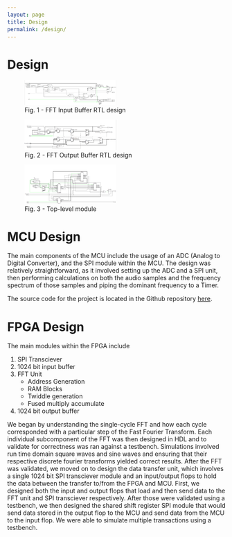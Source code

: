 ```yaml
---
layout: page
title: Design
permalink: /design/
---
```


# Design
<!-- Include images of the schematics for your system. They should follow best practices for schematic drawings with all parts and pins clearly labeled. You may draw your schematics either with a software tool or neatly by hand. -->


<figure>
<img src="./assets/img/fft_in_reg.PNG" alt="schematic" width="50%" />
<figcaption> Fig. 1 - FFT Input Buffer RTL design
</figure>
<figure>
<img src="./assets/img/fft_out_reg.PNG" alt="schematic" width="50%" />
<figcaption> Fig. 2 - FFT Output Buffer RTL design
</figure>

<figure>
<img src="./assets/img/top.PNG" alt="schematic" width="50%" />
<figcaption> Fig. 3 - Top-level module
</figure>


# MCU Design
The main components of the MCU include the usage of an ADC (Analog to Digital Converter), and the SPI module within the MCU. The design was relatively straightforward, as it involved setting up the ADC and a SPI unit, then performing calculations on both the audio samples and the frequency spectrum of those samples and piping the dominant frequency to a Timer.


The source code for the project is located in the Github repository [here](https://github.com/brianSimpkins/E155_Final/tree/main/src).

# FPGA Design
The main modules within the FPGA include
1. SPI Transciever
2. 1024 bit input buffer
3. FFT Unit
    * Address Generation
    * RAM Blocks
    * Twiddle generation
    * Fused multiply accumulate
4. 1024 bit output buffer

We began by understanding the single-cycle FFT and how each cycle corresponded with a particular step of the Fast Fourier Transform. Each individual subcomponent of the FFT was then designed in HDL and to validate for correctness was ran against a testbench. Simulations involved run time domain square waves and sine waves and ensuring that their respective discrete fourier transforms yielded correct results. After the FFT was validated, we moved on to design the data transfer unit, which involves a single 1024 bit SPI transciever module and an input/output flops to hold the data between the transfer to/from the FPGA and MCU. First, we designed both the input and output flops that load and then send data to the FFT unit and SPI transciever respectively. After those were validated using a testbench, we then designed the shared shift register SPI module that would send data stored in the output flop to the MCU and send data from the MCU to the input flop. We were able to simulate multiple transactions using a testbench.


